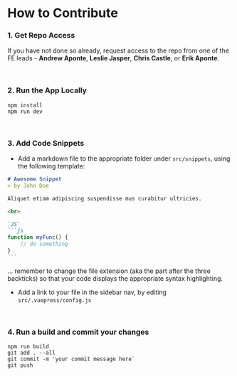 # How to Contribute

### 1. Get Repo Access
If you have not done so already, request access to the repo from one of the FE leads - **Andrew Aponte**, **Leslie Jasper**, **Chris Castle**, or **Erik Aponte**.

<br>

### 2. Run the App Locally
```
npm install
npm run dev
```

<br>

### 3. Add Code Snippets
- Add a markdown file to the appropriate folder under `src/snippets`, using the following template:

````markdown
# Awesome Snippet
> by John Doe

Aliquet etiam adipiscing suspendisse mus curabitur ultricies.

<br>

`JS`
```js
function myFunc() {
    // do something
}
```
````

... remember to change the file extension (aka the part after the three backticks) so that your code displays the appropriate syntax highlighting.

- Add a link to your file in the sidebar nav, by editing `src/.vuepress/config.js`

<br>

### 4. Run a build and commit your changes
```
npm run build
git add . --all
git commit -m 'your commit message here`
git push
```

